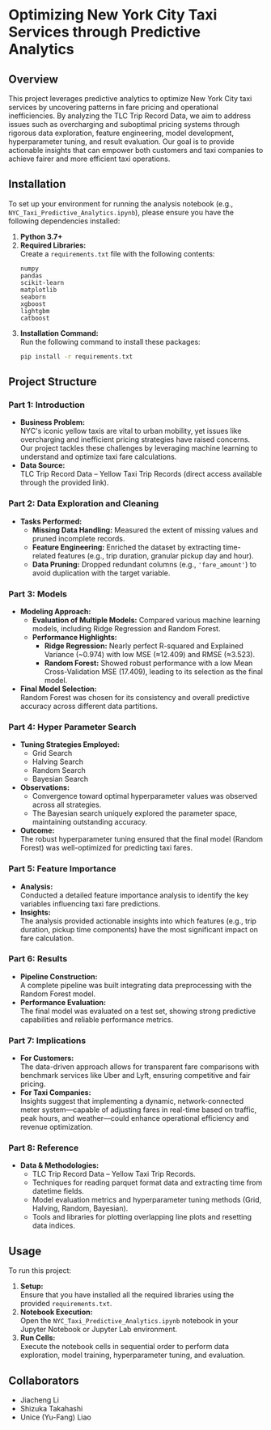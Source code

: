 # Optimizing New York City Taxi Services through Predictive Analytics

## Overview
This project leverages predictive analytics to optimize New York City taxi services by uncovering patterns in fare pricing and operational inefficiencies. By analyzing the TLC Trip Record Data, we aim to address issues such as overcharging and suboptimal pricing systems through rigorous data exploration, feature engineering, model development, hyperparameter tuning, and result evaluation. Our goal is to provide actionable insights that can empower both customers and taxi companies to achieve fairer and more efficient taxi operations.

## Installation
To set up your environment for running the analysis notebook (e.g., `NYC_Taxi_Predictive_Analytics.ipynb`), please ensure you have the following dependencies installed:
1. **Python 3.7+**
2. **Required Libraries:**  
   Create a `requirements.txt` file with the following contents:
   ```
   numpy
   pandas
   scikit-learn
   matplotlib
   seaborn
   xgboost
   lightgbm
   catboost
   ```
3. **Installation Command:**  
   Run the following command to install these packages:
   ```bash
   pip install -r requirements.txt
   ```

## Project Structure

### Part 1: Introduction
- **Business Problem:**  
  NYC's iconic yellow taxis are vital to urban mobility, yet issues like overcharging and inefficient pricing strategies have raised concerns. Our project tackles these challenges by leveraging machine learning to understand and optimize taxi fare calculations.
- **Data Source:**  
  TLC Trip Record Data – Yellow Taxi Trip Records (direct access available through the provided link).

### Part 2: Data Exploration and Cleaning
- **Tasks Performed:**
  - **Missing Data Handling:** Measured the extent of missing values and pruned incomplete records.
  - **Feature Engineering:** Enriched the dataset by extracting time-related features (e.g., trip duration, granular pickup day and hour).
  - **Data Pruning:** Dropped redundant columns (e.g., `'fare_amount'`) to avoid duplication with the target variable.

### Part 3: Models
- **Modeling Approach:**
  - **Evaluation of Multiple Models:** Compared various machine learning models, including Ridge Regression and Random Forest.
  - **Performance Highlights:**
    - **Ridge Regression:** Nearly perfect R-squared and Explained Variance (~0.974) with low MSE (≈12.409) and RMSE (≈3.523).
    - **Random Forest:** Showed robust performance with a low Mean Cross-Validation MSE (17.409), leading to its selection as the final model.
- **Final Model Selection:**  
  Random Forest was chosen for its consistency and overall predictive accuracy across different data partitions.

### Part 4: Hyper Parameter Search
- **Tuning Strategies Employed:**
  - Grid Search
  - Halving Search
  - Random Search
  - Bayesian Search
- **Observations:**
  - Convergence toward optimal hyperparameter values was observed across all strategies.
  - The Bayesian search uniquely explored the parameter space, maintaining outstanding accuracy.
- **Outcome:**  
  The robust hyperparameter tuning ensured that the final model (Random Forest) was well-optimized for predicting taxi fares.

### Part 5: Feature Importance
- **Analysis:**  
  Conducted a detailed feature importance analysis to identify the key variables influencing taxi fare predictions.
- **Insights:**  
  The analysis provided actionable insights into which features (e.g., trip duration, pickup time components) have the most significant impact on fare calculation.

### Part 6: Results
- **Pipeline Construction:**  
  A complete pipeline was built integrating data preprocessing with the Random Forest model.
- **Performance Evaluation:**  
  The final model was evaluated on a test set, showing strong predictive capabilities and reliable performance metrics.

### Part 7: Implications
- **For Customers:**  
  The data-driven approach allows for transparent fare comparisons with benchmark services like Uber and Lyft, ensuring competitive and fair pricing.
- **For Taxi Companies:**  
  Insights suggest that implementing a dynamic, network-connected meter system—capable of adjusting fares in real-time based on traffic, peak hours, and weather—could enhance operational efficiency and revenue optimization.

### Part 8: Reference
- **Data & Methodologies:**  
  - TLC Trip Record Data – Yellow Taxi Trip Records.
  - Techniques for reading parquet format data and extracting time from datetime fields.
  - Model evaluation metrics and hyperparameter tuning methods (Grid, Halving, Random, Bayesian).
  - Tools and libraries for plotting overlapping line plots and resetting data indices.

## Usage
To run this project:
1. **Setup:**  
   Ensure that you have installed all the required libraries using the provided `requirements.txt`.
2. **Notebook Execution:**  
   Open the `NYC_Taxi_Predictive_Analytics.ipynb` notebook in your Jupyter Notebook or Jupyter Lab environment.
3. **Run Cells:**  
   Execute the notebook cells in sequential order to perform data exploration, model training, hyperparameter tuning, and evaluation.

## Collaborators
- Jiacheng Li
- Shizuka Takahashi
- Unice (Yu-Fang) Liao
